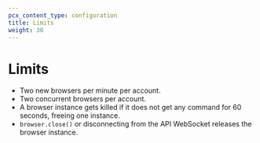 ```yaml
---
pcx_content_type: configuration
title: Limits
weight: 30
---
```


# Limits

- Two new browsers per minute per account.
- Two concurrent browsers per account.
- A browser instance gets killed if it does not get any command for 60 seconds, freeing one instance.
- `browser.close()` or disconnecting from the API WebSocket releases the browser instance.
